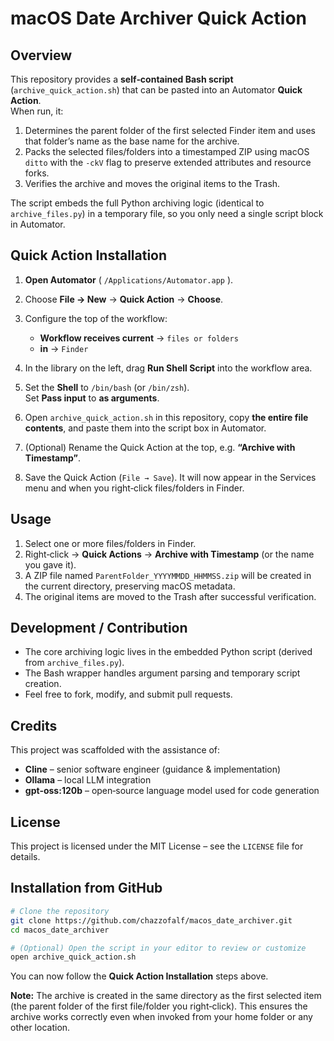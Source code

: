 # macOS Date Archiver Quick Action

## Overview

This repository provides a **self‑contained Bash script** (`archive_quick_action.sh`) that can be pasted into an Automator **Quick Action**.  
When run, it:

1. Determines the parent folder of the first selected Finder item and uses that folder’s name as the base name for the archive.
2. Packs the selected files/folders into a timestamped ZIP using macOS `ditto` with the `-ckV` flag to preserve extended attributes and resource forks.
3. Verifies the archive and moves the original items to the Trash.

The script embeds the full Python archiving logic (identical to `archive_files.py`) in a temporary file, so you only need a single script block in Automator.

## Quick Action Installation

1. **Open Automator** ( `/Applications/Automator.app` ).  
2. Choose **File → New** → **Quick Action** → **Choose**.  
3. Configure the top of the workflow:  

   * **Workflow receives current** → `files or folders`  
   * **in** → `Finder`

4. In the library on the left, drag **Run Shell Script** into the workflow area.  
5. Set the **Shell** to `/bin/bash` (or `/bin/zsh`).  
   Set **Pass input** to **as arguments**.  
6. Open `archive_quick_action.sh` in this repository, copy **the entire file contents**, and paste them into the script box in Automator.  
7. (Optional) Rename the Quick Action at the top, e.g. **“Archive with Timestamp”**.  
8. Save the Quick Action (`File → Save`). It will now appear in the Services menu and when you right‑click files/folders in Finder.

## Usage

1. Select one or more files/folders in Finder.  
2. Right‑click → **Quick Actions** → **Archive with Timestamp** (or the name you gave it).  
3. A ZIP file named `ParentFolder_YYYYMMDD_HHMMSS.zip` will be created in the current directory, preserving macOS metadata.  
4. The original items are moved to the Trash after successful verification.

## Development / Contribution

- The core archiving logic lives in the embedded Python script (derived from `archive_files.py`).  
- The Bash wrapper handles argument parsing and temporary script creation.  
- Feel free to fork, modify, and submit pull requests.

## Credits

This project was scaffolded with the assistance of:

- **Cline** – senior software engineer (guidance & implementation)  
- **Ollama** – local LLM integration  
- **gpt‑oss:120b** – open‑source language model used for code generation  

## License

This project is licensed under the MIT License – see the `LICENSE` file for details.

## Installation from GitHub

```bash
# Clone the repository
git clone https://github.com/chazzofalf/macos_date_archiver.git
cd macos_date_archiver

# (Optional) Open the script in your editor to review or customize
open archive_quick_action.sh
```

You can now follow the **Quick Action Installation** steps above.

**Note:** The archive is created in the same directory as the first selected item (the parent folder of the first file/folder you right‑click). This ensures the archive works correctly even when invoked from your home folder or any other location.
